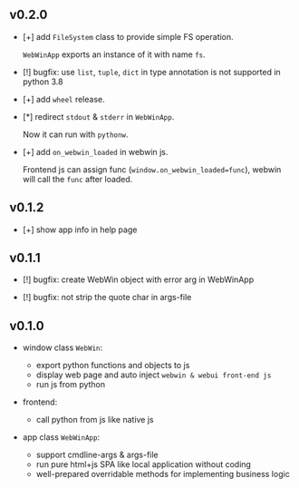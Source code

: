 ## v0.2.0

* [+] add `FileSystem` class to provide simple FS operation.

  `WebWinApp` exports an instance of it with name `fs`.

* [!] bugfix: use `list`, `tuple`, `dict` in type annotation is not supported in python 3.8

* [+] add `wheel` release.

* [*] redirect `stdout` & `stderr` in `WebWinApp`.

  Now it can run with `pythonw`.

* [+] add `on_webwin_loaded` in webwin js.

  Frontend js can assign func (`window.on_webwin_loaded=func`), webwin will call the `func` after loaded.

## v0.1.2

* [+] show app info in help page

## v0.1.1

* [!] bugfix: create WebWin object with error arg in WebWinApp

* [!] bugfix: not strip the quote char in args-file

## v0.1.0

* window class `WebWin`:
  * export python functions and objects to js
  * display web page and auto inject `webwin & webui front-end js`
  * run js from python

* frontend:
  * call python from js like native js

* app class `WebWinApp`:
  * support cmdline-args & args-file
  * run pure html+js SPA like local application without coding
  * well-prepared overridable methods for implementing business logic
